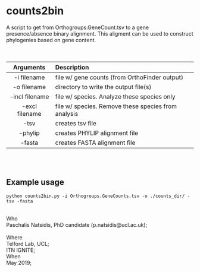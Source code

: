 # counts2bin
A script to get from Orthogroups.GeneCount.tsv to a gene presence/absence binary alignment. This aligment can be used to construct phylogenies based on gene content.
<br> 
<br> 
<br> 

Arguments    |  Description             
:-------------:|:-----------------------
-i filename | file w/ gene counts (from OrthoFinder output)
-o filename | directory to write the output file(s)
-incl filename | file w/ species. Analyze these species only
-excl filename | file w/ species. Remove these species from analysis
-tsv | creates tsv file
-phylip | creates PHYLIP alignment file
-fasta | creates FASTA alignment file
<br> 
<br>  
 
## Example usage

```
python counts2bin.py -i Orthogroups.GeneCounts.tsv -o ./counts_dir/ -tsv -fasta
```
 
<br>
Who<br> 
 Paschalis Natsidis, PhD candidate (p.natsidis@ucl.ac.uk); <br>
 <br>
Where<br>
 Telford Lab, UCL;<br>
 ITN IGNITE; 
  <br>
When<br> 
 May 2019; 
